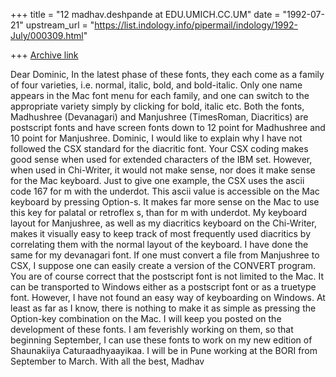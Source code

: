 +++
title = "12 madhav.deshpande at EDU.UMICH.CC.UM"
date = "1992-07-21"
upstream_url = "https://list.indology.info/pipermail/indology/1992-July/000309.html"

+++
[Archive link](https://list.indology.info/pipermail/indology/1992-July/000309.html)


Dear Dominic,
        In the latest phase of these fonts, they each come as a family
of four varieties, i.e. normal, italic, bold, and bold-italic.  Only
one name appears in the Mac font menu for each family, and one can switch
to the appropriate variety simply by clicking for bold, italic etc.  Both
the fonts, Madhushree (Devanagari) and Manjushree (TimesRoman, Diacritics)
are postscript fonts and have screen fonts down to 12 point for Madhushree
and 10 point for Manjushree.
        Dominic, I would like to explain why I have not followed the
CSX standard for the diacritic font.  Your CSX coding makes good sense
when used for extended characters of the IBM set.  However, when used in
Chi-Writer, it would not make sense, nor does it make sense for the Mac
keyboard.  Just to give one example, the CSX uses the ascii code 167 for
m with the underdot.  This ascii value is accessible on the Mac keyboard
by pressing Option-s.  It makes far more sense on the Mac to use this key
for palatal or retroflex s, than for m with underdot.  My keyboard layout
for Manjushree, as well as my diacritics keyboard on the Chi-Writer, makes
it visually easy to keep track of most frequently used diacritics by
correlating them with the normal layout of the keyboard.  I have done the
same for my devanagari font.
        If one must convert a file from Manjushree to CSX, I suppose one
can easily create a version of the CONVERT program.
        You are of course correct that the postscript font is not limited
to the Mac.  It can be transported to Windows either as a postscript
font or as a truetype font.  However, I have not found an easy way of
keyboarding on Windows.  At least as far as I know, there is nothing
to make it as simple as pressing the Option-key combination on the Mac.
        I will keep you posted on the development of these fonts.  I am
feverishly working on them, so that beginning September, I can use these
fonts to work on my new edition of Shaunakiiya Caturaadhyaayikaa.  I will
be in Pune working at the BORI from September to March.
        With all the best,
                                Madhav




